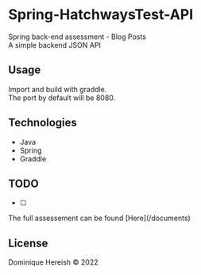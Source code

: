 # Spring-HatchwaysTest-API
Spring back-end assessment - Blog Posts</br>
A simple backend JSON API

## Usage
Import and build with graddle.
</br>The port by default will be 8080.

## Technologies

<ul>
	<li>Java</li>
	<li>Spring</li>
	<li>Graddle</li>
</ul>

## TODO

- [ ]

<p>The full assessement can be found [Here](/documents)</p>

## License
Dominique Hereish &copy; 2022